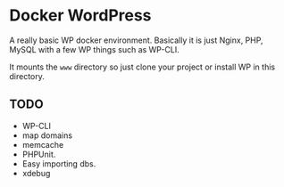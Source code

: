 Docker WordPress
================

A really basic WP docker environment. Basically it is just Nginx, PHP, MySQL with a few WP things such as WP-CLI.

It mounts the `www` directory so just clone your project or install WP in this directory.

## TODO

- WP-CLI
- map domains
- memcache
- PHPUnit.
- Easy importing dbs.
- xdebug
